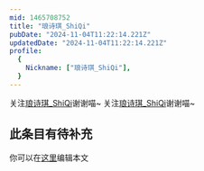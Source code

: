 ```yaml
---
mid: 1465708752
title: "琅诗琪_ShiQi"
pubDate: "2024-11-04T11:22:14.221Z"
updatedDate: "2024-11-04T11:22:14.221Z"
profile:
  {
    Nickname: ["琅诗琪_ShiQi"],
  }
---
```


关注[琅诗琪_ShiQi](https://space.bilibili.com/1465708752)谢谢喵~ 关注[琅诗琪_ShiQi](https://space.bilibili.com/1465708752)谢谢喵~

## 此条目有待补充
你可以在[这里](https://github.com/Yuhanawa/VTuber.ICU/edit/master/src/content/v/琅诗琪_ShiQi/index.md)编辑本文
